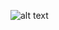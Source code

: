 ![alt text](https://user-images.githubusercontent.com/10367311/108585120-d0328500-7303-11eb-9696-5596829a6b51.png)


